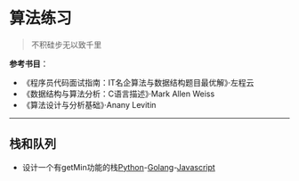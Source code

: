 # 算法练习

> 不积硅步无以致千里

**参考书目**：

+ 《程序员代码面试指南：IT名企算法与数据结构题目最优解》·左程云
+ 《数据结构与算法分析：C语言描述》·Mark Allen Weiss
+ 《算法设计与分析基础》·Anany Levitin

---

## 栈和队列

+ 设计一个有getMin功能的栈[Python]()-[Golang]()-[Javascript]()